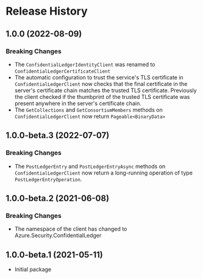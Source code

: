 # Release History

## 1.0.0 (2022-08-09)

### Breaking Changes

- The `ConfidentialLedgerIdentityClient` was renamed to `ConfidentialLedgerCertificateClient`
- The automatic configuration to trust the service's TLS certificate in `ConfidentialLedgerClient` now checks that the final certificate in the server's certificate chain matches the trusted TLS certificate. Previously the client checked if the thumbprint of the trusted TLS certificate was present anywhere in the server's certificate chain.
- The `GetCollections` and `GetConsortiumMembers` methods on `ConfidentialLedgerClient` now return `Pageable<BinaryData>`


## 1.0.0-beta.3 (2022-07-07)

### Breaking Changes

- The `PostLedgerEntry` and `PostLedgerEntryAsync` methods on `ConfidentialLedgerClient` now return a long-running operation of type `PostLedgerEntryOperation`.

## 1.0.0-beta.2 (2021-06-08)

### Breaking Changes

- The namespace of the client has changed to Azure.Security.ConfidentialLedger

## 1.0.0-beta.1 (2021-05-11)
- Initial package
